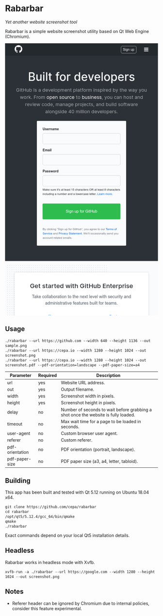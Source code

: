 # Rabarbar

*Yet another website screenshot tool*

Rabarbar is a simple website screenshot utility based on Qt Web Engine (Chromium).

![sample.png](https://github.com/cepa/rabarbar/raw/master/sample.png)

## Usage
~~~
./rabarbar --url https://github.com --width 640 --height 1136 --out sample.png
./rabarbar --url https://cepa.io --width 1280 --height 1024 --out screenshot.png
./rabarbar --url https://cepa.io --width 1280 --height 1024 --out screenshot.pdf --pdf-orientation=landscape --pdf-paper-size=a4
~~~

Parameter       | Required | Description
--------------- | -------- | -----------
url             | yes      | Website URL address.
out             | yes      | Output filename.
width           | yes      | Screenshot width in pixels.
height          | yes      | Screenshot height in pixels.
delay           | no       | Number of seconds to wait before grabbing a shot once the website is fully loaded.
timeout         | no       | Max wait time for a page to be loaded in seconds.
user-agent      | no       | Custom browser user agent.
referer         | no       | Custom referer.
pdf-orientation | no       | PDF orientation (portrait, landscape).
pdf-paper-size  | no       | PDF paper size (a3, a4, letter, tabloid).

## Building
This app has been built and tested with Qt 5.12 running on Ubuntu 18.04 x64.
~~~
git clone https://github.com/cepa/rabarbar
cd rabarbar
/opt/qt5/5.12.4/gcc_64/bin/qmake
qmake
./rabarbar
~~~
Exact commands depend on your local Qt5 installation details.

## Headless
Rabarbar works in headless mode with Xvfb.
~~~
xvfb-run -a ./rabarbar --url https://google.com --width 1280 --height 1024 --out screenshot.png
~~~

## Notes
- Referer header can be ignored by Chromium due to internal policies, consider this feature experimental.

